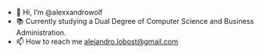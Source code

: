 - 👋 Hi, I’m @alexxandrowolf
- 📚 Currently studying a Dual Degree of Computer Science and Business Administration.
- 📫 How to reach me alejandro.lobost@gmail.com

